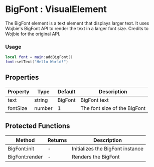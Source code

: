 # BigFont : VisualElement
The BigFont element is a text element that displays larger text. It uses Wojbie's BigFont API to render the text in a larger font size. Credits to Wojbie for the original API.

### Usage
 ```lua
local font = main:addBigFont()
font:setText("Hello World!")
```


## Properties

|Property|Type|Default|Description|
|---|---|---|---|
|text|string|BigFont|BigFont text
|fontSize|number|1|The font size of the BigFont


## Protected Functions

|Method|Returns|Description|
|---|---|---|
|BigFont:init|-|Initializes the BigFont instance
|BigFont:render|-|Renders the BigFont


